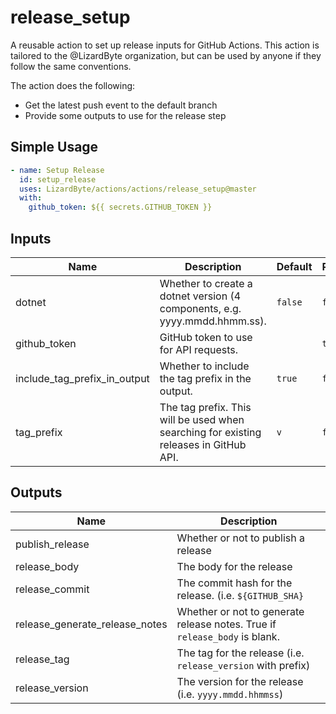 # release_setup

A reusable action to set up release inputs for GitHub Actions. This action is tailored to the
@LizardByte organization, but can be used by anyone if they follow the same conventions.

The action does the following:

- Get the latest push event to the default branch
- Provide some outputs to use for the release step

## Simple Usage
```yaml
- name: Setup Release
  id: setup_release
  uses: LizardByte/actions/actions/release_setup@master
  with:
    github_token: ${{ secrets.GITHUB_TOKEN }}
```

## Inputs
| Name                         | Description                                                                                | Default | Required |
|------------------------------|--------------------------------------------------------------------------------------------|---------|----------|
| dotnet                       | Whether to create a dotnet version (4 components, e.g. yyyy.mmdd.hhmm.ss).                 | `false` | `false`  |
| github_token                 | GitHub token to use for API requests.                                                      |         | `true`   |
| include_tag_prefix_in_output | Whether to include the tag prefix in the output.                                           | `true`  | `false`  |
| tag_prefix                   | The tag prefix. This will be used when searching for existing releases in GitHub API.      | `v`     | `false`  |

## Outputs
| Name                           | Description                                                                |
|--------------------------------|----------------------------------------------------------------------------|
| publish_release                | Whether or not to publish a release                                        |
| release_body                   | The body for the release                                                   |
| release_commit                 | The commit hash for the release. (i.e. `${GITHUB_SHA}`                     |
| release_generate_release_notes | Whether or not to generate release notes. True if `release_body` is blank. |
| release_tag                    | The tag for the release (i.e. `release_version` with prefix)               |
| release_version                | The version for the release (i.e. `yyyy.mmdd.hhmmss`)                      |

